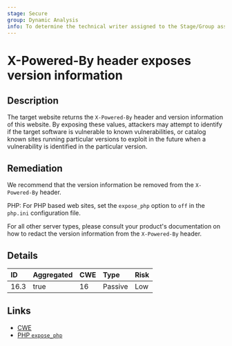 ```yaml
---
stage: Secure
group: Dynamic Analysis
info: To determine the technical writer assigned to the Stage/Group associated with this page, see https://about.gitlab.com/handbook/engineering/ux/technical-writing/#assignments
---
```


# X-Powered-By header exposes version information

## Description

The target website returns the `X-Powered-By` header and version information of this website. By
exposing these values, attackers may attempt to identify if the target software is vulnerable to known
vulnerabilities, or catalog known sites running particular versions to exploit in the future when a
vulnerability is identified in the particular version.

## Remediation

We recommend that the version information be removed from the `X-Powered-By` header.

PHP:
For PHP based web sites, set the `expose_php` option to `off` in the `php.ini` configuration file.

For all other server types, please consult your product's documentation on how to redact the version
information from the `X-Powered-By` header.

## Details

| ID | Aggregated | CWE | Type | Risk |
|:---|:--------|:--------|:--------|:--------|
| 16.3 | true | 16 | Passive | Low |

## Links

- [CWE](https://cwe.mitre.org/data/definitions/16.html)
- [PHP `expose_php`](https://www.php.net/manual/en/ini.core.php#ini.expose-php)
